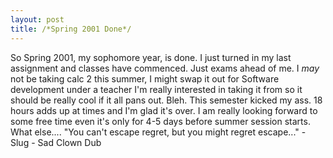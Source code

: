 ```yaml
--- 
layout: post
title: /*Spring 2001 Done*/
---
```

So Spring 2001, my sophomore year, is done.  I just turned in my last 
assignment and classes have commenced.  Just exams ahead of me.  I *may* not 
be taking calc 2 this summer, I might swap it out for Software development 
under a teacher I'm really interested in taking it from so it should be really 
cool if it all pans out.  Bleh.  This semester kicked my ass.  18 hours adds 
up at times and I'm glad it's over.  I am really looking forward to some free 
time even it's only for 4-5 days before summer session starts.  What else.... 
"You can't escape regret, but you might regret escape..." - Slug - Sad Clown 
Dub
